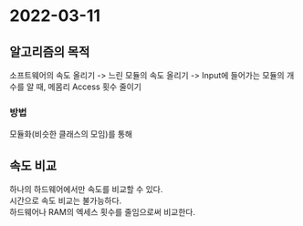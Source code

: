 # 2022-03-11

## 알고리즘의 목적

소프트웨어의 속도 올리기 -> 느린 모듈의 속도 올리기 -> Input에 들어가는 모듈의 개수를 알 때, 메몸리 Access 횟수 줄이기

### 방법

모듈화(비슷한 클래스의 모임)를 통해

## 속도 비교

하나의 하드웨어에서만 속도를 비교할 수 있다.<br/>시간으로 속도 비교는 불가능하다.<br/>하드웨어나 RAM의 엑세스 횟수를 줄임으로써 비교한다.
